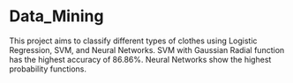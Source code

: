 # Data_Mining
This project aims to classify different types of clothes using Logistic Regression, SVM, and Neural Networks. SVM with Gaussian Radial function has the highest accuracy of 86.86%. Neural Networks show the highest probability functions.
